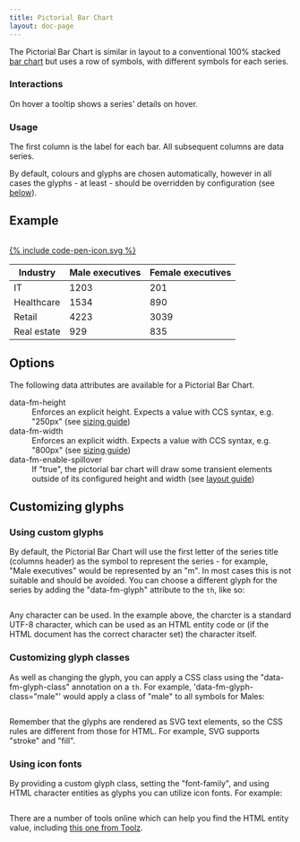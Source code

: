 ```yaml
---
title: Pictorial Bar Chart
layout: doc-page
---
```


<a id="pictorial-bar-description"></a>

The Pictorial Bar Chart is similar in layout to a conventional 100% stacked <a href="/documentation/column-bar-chart">bar chart</a> but uses a row of symbols, with different symbols for each series.

### Interactions

On hover a tooltip shows a series' details on hover.

### Usage

The first column is the label for each bar. All subsequent columns are data series.
 
<span class="tip">By default, colours and glyphs are chosen automatically, however in all cases the glyphs - at least - should be overridden by configuration (see <a href="#customizing-glyphs">below</a>).</span>

## Example

<pre class="line-numbers" data-src="/code-examples/pictorial-bar-documentation.html"></pre>
<a href="http://codepen.io/Factmint/pen/ogGzpz" class="codepen-button">
	{% include code-pen-icon.svg %}
</a>

<div id="demo" class="documentation-example-container">
<style>.fontawesome-icon { font-family: FontAwesome;}</style>
<table class="fm-pictorial-bar">
	<thead>
		<tr>
			<th>Industry</th>
			<th data-fm-glyph="&#61827;" data-fm-glyph-class="fontawesome-icon">Male executives</th>
			<th data-fm-glyph="&#61826;" data-fm-glyph-class="fontawesome-icon">Female executives</th>
		</tr>
	</thead>
	<tbody>
		<tr>
			<td>IT</td>
			<td>1203</td>
			<td>201</td>
		</tr>
		<tr>
			<td>Healthcare</td>
			<td>1534</td>
			<td>890</td>
		</tr>
		<tr>
			<td>Retail</td>
			<td>4223</td>
			<td>3039</td>
		</tr>
		<tr>
			<td>Real estate</td>
			<td>929</td>
			<td>835</td>
		</tr>
	</tbody>
</table>
<link rel="stylesheet" href="http://factmint.io/pictorial-bar.css">
<script async src="http://factmint.io/pictorial-bar.js"></script>
</div>

## Options

The following data attributes are available for a Pictorial Bar Chart.

<dl>
 <dt>data-fm-height</dt><dd>Enforces an explicit height. Expects a value with CCS syntax, e.g. "250px" (see <a href="/documentation/chart-layout-and-sizing/#size">sizing guide</a>)</dd>
 <dt>data-fm-width</dt><dd>Enforces an explicit width. Expects a value with CCS syntax, e.g. "800px" (see <a href="/documentation/chart-layout-and-sizing/#size">sizing guide</a>)</dd>
 <dt>data-fm-enable-spillover</dt><dd>If "true", the pictorial bar chart will draw some transient elements outside of its configured height and width (see <a href="/documentation/chart-layout-and-sizing/#spillover">layout guide</a>)</dd>

</dl>


## Customizing glyphs

### Using custom glyphs

By default, the Pictorial Bar Chart will use the first letter of the series title (columns header) as the symbol to represent the series - for example, "Male executives" would be represented by an "m". In most cases this is not suitable and should be avoided. You can choose a different glyph for the series by adding the "data-fm-glyph" attribute to the <code>th</code>, like so:

<pre class="line-numbers" data-src="/code-examples/pictorial-bar-glyph-example.html"></pre>

Any character can be used. In the example above, the charcter is a standard UTF-8 character, which can be used as an HTML entity code or (if the HTML document has the correct character set) the character itself.

### Customizing glyph classes

As well as changing the glyph, you can apply a CSS class using the "data-fm-glyph-class" annotation on a <code>th</code>. For example, 'data-fm-glyph-class="male"' would apply a class of "male" to all symbols for Males:

<pre class="line-numbers" data-src="/code-examples/pictorial-bar-glyph-class-example.html"></pre>

<span class="tip">Remember that the glyphs are rendered as SVG text elements, so the CSS rules are different from those for HTML. For example, SVG supports "stroke" and "fill".</span>

### Using icon fonts

By providing a custom glyph class, setting the "font-family", and using HTML character entities as glyphs you can utilize icon fonts. For example:

<pre class="line-numbers" data-src="/code-examples/pictorial-bar-glyph-icon-font-example.html"></pre>

There are a number of tools online which can help you find the HTML entity value, including <a href="http://unicode.online-toolz.com/tools/unicode-html-entities-convertor.php" alt="Online entity converter">this one from Toolz</a>.


